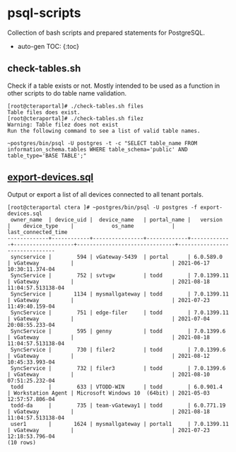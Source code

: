 # psql-scripts

Collection of bash scripts and prepared statements for PostgreSQL.

* auto-gen TOC:
{:toc}

## check-tables.sh
Check if a table exists or not. Mostly intended to be used as a function in other scripts to do table name validation.
```
[root@cteraportal]# ./check-tables.sh files
Table files does exist.
[root@cteraportal]# ./check-tables.sh filez
Warning: Table filez does not exist
Run the following command to see a list of valid table names.

~postgres/bin/psql -U postgres -t -c "SELECT table_name FROM information_schema.tables WHERE table_schema='public' AND table_type='BASE TABLE';"
```

## [export-devices.sql](https://github.com/toddatctera/psql-scripts/blob/master/export-devices.sql)
Output or export a list of all devices connected to all tenant portals.
```
[root@cteraportal ctera ]# ~postgres/bin/psql -U postgres -f export-devices.sql
 owner_name  | device_uid |  device_name   | portal_name |   version   |    device_type    |            os_name            |      last_connected_time
-------------+------------+----------------+-------------+-------------+-------------------+-------------------------------+-------------------------------
 syncservice |        594 | vGateway-5439  | portal      | 6.0.589.0   | vGateway          |                               | 2021-06-17 10:30:11.374-04
 SyncService |        752 | svtvgw         | todd        | 7.0.1399.11 | vGateway          |                               | 2021-08-18 11:04:57.513138-04
 SyncService |       1134 | mysmallgateway | todd        | 7.0.1399.11 | vGateway          |                               | 2021-07-23 11:49:40.159-04
 SyncService |        751 | edge-filer     | todd        | 7.0.1399.11 | vGateway          |                               | 2021-07-04 20:08:55.233-04
 SyncService |        595 | genny          | todd        | 7.0.1399.6  | vGateway          |                               | 2021-08-18 11:04:57.513138-04
 SyncService |        730 | filer2         | todd        | 7.0.1399.6  | vGateway          |                               | 2021-08-12 10:45:33.993-04
 SyncService |        732 | filer3         | todd        | 7.0.1399.6  | vGateway          |                               | 2021-08-10 07:51:25.232-04
 todd        |        633 | VTODD-WIN      | todd        | 6.0.901.4   | Workstation Agent | Microsoft Windows 10  (64bit) | 2021-05-03 12:57:57.806-04
 todd-da     |        735 | team-vGateway1 | todd        | 6.0.771.19  | vGateway          |                               | 2021-08-18 11:04:57.513138-04
 user1       |       1624 | mysmallgateway | portal1     | 7.0.1399.11 | vGateway          |                               | 2021-07-23 12:18:53.796-04
(10 rows)
```
